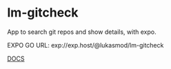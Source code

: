 # lm-gitcheck
App to search git repos and show details, with expo.

EXPO GO URL: exp://exp.host/@lukasmod/lm-gitcheck

[DOCS](../../wiki)


